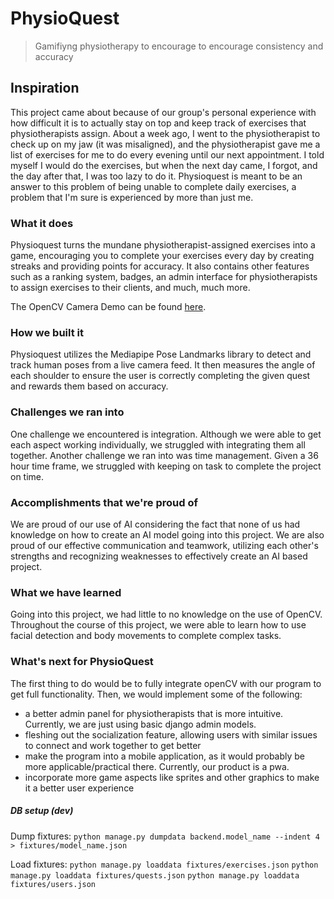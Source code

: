 # PhysioQuest
> Gamifiyng physiotherapy to encourage to encourage consistency and accuracy 



## Inspiration
This project came about because of our group's personal experience with how difficult it is to actually stay on top and keep track of exercises that physiotherapists assign. About a week ago, I went to the physiotherapist to check up on my jaw (it was misaligned), and the physiotherapist gave me a list of exercises for me to do every evening until our next appointment. I told myself I would do the exercises, but when the next day came, I forgot, and the day after that, I was too lazy to do it. Physioquest is meant to be an answer to this problem of being unable to complete daily exercises, a problem that I'm sure is experienced by more than just me. 

### What it does
Physioquest turns the mundane physiotherapist-assigned exercises into a game, encouraging you to complete your exercises every day by creating streaks and providing points for accuracy. It also contains other features such as a ranking system, badges, an admin interface for physiotherapists to assign exercises to their clients, and much, much more.

The OpenCV Camera Demo can be found [here](https://youtu.be/K0PG3x9Bbh4).

### How we built it
Physioquest utilizes the Mediapipe Pose Landmarks library to detect and track human poses from a live camera feed. It then measures the angle of each shoulder to ensure the user is correctly completing the given quest and rewards them based on accuracy.

### Challenges we ran into
One challenge we encountered is integration. Although we were able to get each aspect working individually, we struggled with integrating them all together. Another challenge we ran into was time management. Given a 36 hour time frame, we struggled with keeping on task to complete the project on time.

### Accomplishments that we're proud of
We are proud of our use of AI considering the fact that none of us had knowledge on how to create an AI model going into this project. We are also proud of our effective communication and teamwork, utilizing each other's strengths and recognizing weaknesses to effectively create an AI based project.

### What we have learned
Going into this project, we had little to no knowledge on the use of OpenCV. Throughout the course of this project, we were able to learn how to use facial detection and body movements to complete complex tasks.

### What's next for PhysioQuest
The first thing to do would be to fully integrate openCV with our program to get full functionality. Then, we would implement some of the following:
- a better admin panel for physiotherapists that is more intuitive. Currently, we are just using basic django admin models. 
- fleshing out the socialization feature, allowing users with similar issues to connect and work together to get better
- make the program into a mobile application, as it would probably be more applicable/practical there. Currently, our product is a pwa. 
- incorporate more game aspects like sprites and other graphics to make it a better user experience





##### DB setup (dev)


Dump fixtures: `python manage.py dumpdata backend.model_name --indent 4 > fixtures/model_name.json`

Load fixtures:
`python manage.py loaddata fixtures/exercises.json`
`python manage.py loaddata fixtures/quests.json`
`python manage.py loaddata fixtures/users.json`
